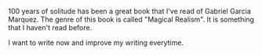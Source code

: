 100 years of solitude has been a great book that I've read of Gabriel Garcia Marquez.
The genre of this book is called "Magical Realism".
It is something that I haven't read before.


I want to write now and improve my writing everytime.

